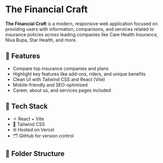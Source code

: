 # The Financial Craft

**The Financial Craft** is a modern, responsive web application focused on providing users with information, comparisons, and services related to insurance policies across leading companies like Care Health Insurance, Niva Bupa, Star Health, and more.

## 🚀 Features

- Compare top insurance companies and plans
- Highlight key features like add-ons, riders, and unique benefits
- Clean UI with Tailwind CSS and React (Vite)
- Mobile-friendly and SEO-optimized
- Career, about us, and services pages included

## 🧩 Tech Stack

- ⚛️ React + Vite
- 🎨 Tailwind CSS
- 🌐 Hosted on Vercel
- 🗂 GitHub for version control

## 📁 Folder Structure

